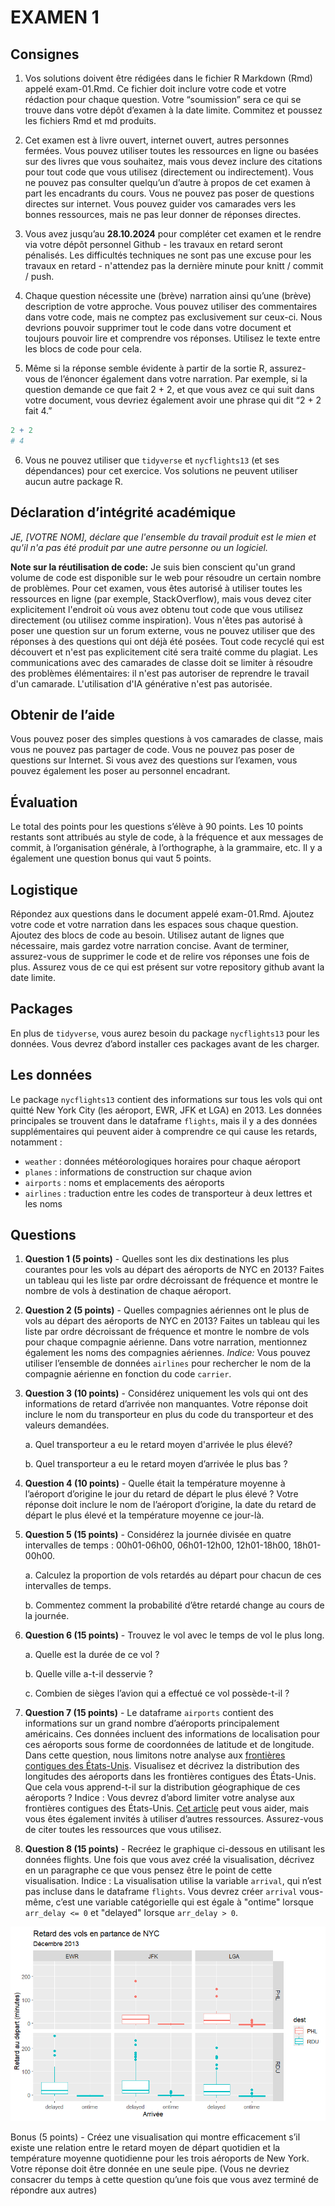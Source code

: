 # EXAMEN 1

## Consignes

1.  Vos solutions doivent être rédigées dans le fichier R Markdown (Rmd) appelé exam-01.Rmd. Ce fichier doit inclure votre code et votre rédaction pour chaque question. Votre “soumission” sera ce qui se trouve dans votre dépôt d’examen à la date limite. Commitez et poussez les fichiers Rmd et md produits.

2.  Cet examen est à livre ouvert, internet ouvert, autres personnes fermées. Vous pouvez utiliser toutes les ressources en ligne ou basées sur des livres que vous souhaitez, mais vous devez inclure des citations pour tout code que vous utilisez (directement ou indirectement). Vous ne pouvez pas consulter quelqu’un d’autre à propos de cet examen à part les encadrants du cours. Vous ne pouvez pas poser de questions directes sur internet. Vous pouvez guider vos camarades vers les bonnes ressources, mais ne pas leur donner de réponses directes.

3.  Vous avez jusqu’au **28.10.2024** pour compléter cet examen et le rendre via votre dépôt personnel Github - les travaux en retard seront pénalisés. Les difficultés techniques ne sont pas une excuse pour les travaux en retard - n'attendez pas la dernière minute pour knitt / commit / push.

4.  Chaque question nécessite une (brève) narration ainsi qu’une (brève) description de votre approche. Vous pouvez utiliser des commentaires dans votre code, mais ne comptez pas exclusivement sur ceux-ci. Nous devrions pouvoir supprimer tout le code dans votre document et toujours pouvoir lire et comprendre vos réponses. Utilisez le texte entre les blocs de code pour cela.

5.  Même si la réponse semble évidente à partir de la sortie R, assurez-vous de l’énoncer également dans votre narration. Par exemple, si la question demande ce que fait 2 + 2, et que vous avez ce qui suit dans votre document, vous devriez également avoir une phrase qui dit “2 + 2 fait 4.”

``` r
2 + 2
# 4
```

6. Vous ne pouvez utiliser que `tidyverse` et `nycflights13` (et ses dépendances) pour cet exercice. Vos solutions ne peuvent utiliser aucun autre package R.

## Déclaration d’intégrité académique

*JE, [VOTRE NOM], déclare que l'ensemble du travail produit est le mien et qu'il n'a pas été produit par une autre personne ou un logiciel.*

**Note sur la réutilisation de code:** Je suis bien conscient qu'un grand volume de code est disponible sur le web pour résoudre un certain nombre de problèmes. Pour cet examen, vous êtes autorisé à utiliser toutes les ressources en ligne (par exemple, StackOverflow), mais vous devez citer explicitement l'endroit où vous avez obtenu tout code que vous utilisez directement (ou utilisez comme inspiration). Vous n'êtes pas autorisé à poser une question sur un forum externe, vous ne pouvez utiliser que des réponses à des questions qui ont déjà été posées. Tout code recyclé qui est découvert et n'est pas explicitement cité sera traité comme du plagiat. Les communications avec des camarades de classe doit se limiter à résoudre des problèmes élémentaires: il n'est pas autoriser de reprendre le travail d'un camarade. L'utilisation d'IA générative n'est pas autorisée.

## Obtenir de l’aide
Vous pouvez poser des simples questions à vos camarades de classe, mais vous ne pouvez pas partager de code. Vous ne pouvez pas poser de questions sur Internet. Si vous avez des questions sur l’examen, vous pouvez également les poser au personnel encadrant.

## Évaluation
Le total des points pour les questions s’élève à 90 points. Les 10 points restants sont attribués au style de code, à la fréquence et aux messages de commit, à l’organisation générale, à l’orthographe, à la grammaire, etc. Il y a également une question bonus qui vaut 5 points.

## Logistique
Répondez aux questions dans le document appelé exam-01.Rmd. Ajoutez votre code et votre narration dans les espaces sous chaque question. Ajoutez des blocs de code au besoin. Utilisez autant de lignes que nécessaire, mais gardez votre narration concise. Avant de terminer, assurez-vous de supprimer le code et de relire vos réponses une fois de plus. Assurez vous de ce qui est présent sur votre repository github avant la date limite.

## Packages
En plus de `tidyverse`, vous aurez besoin du package `nycflights13` pour les données. Vous devrez d’abord installer ces packages avant de les charger.

## Les données
Le package `nycflights13` contient des informations sur tous les vols qui ont quitté New York City (les aéroport, EWR, JFK et LGA) en 2013. Les données principales se trouvent dans le dataframe `flights`, mais il y a des données supplémentaires qui peuvent aider à comprendre ce qui cause les retards, notamment :

- `weather` : données météorologiques horaires pour chaque aéroport
- `planes` : informations de construction sur chaque avion
- `airports` : noms et emplacements des aéroports
- `airlines` : traduction entre les codes de transporteur à deux lettres et les noms

## Questions

1.  **Question 1 (5 points)** - Quelles sont les dix destinations les plus courantes pour les vols au départ des aéroports de NYC en 2013?
    Faites un tableau qui les liste par ordre décroissant de fréquence et montre le nombre de vols à destination de chaque aéroport.
    
2.  **Question 2 (5 points)** - Quelles compagnies aériennes ont le plus de vols au départ des aéroports de NYC en 2013?
    Faites un tableau qui les liste par ordre décroissant de fréquence et montre le nombre de vols pour chaque compagnie aérienne.
    Dans votre narration, mentionnez également les noms des compagnies aériennes.
    *Indice:* Vous pouvez utiliser l’ensemble de données `airlines` pour rechercher le nom de la compagnie aérienne en fonction du code `carrier`.
    
3.  **Question 3 (10 points)** - Considérez uniquement les vols qui ont des informations de retard d’arrivée non manquantes.
    Votre réponse doit inclure le nom du transporteur en plus du code du transporteur et des valeurs demandées.

    a\.
    Quel transporteur a eu le retard moyen d'arrivée le plus élevé?
    
    b\.
    Quel transporteur a eu le retard moyen d’arrivée le plus bas ?
    
4.  **Question 4 (10 points)** - Quelle était la température moyenne à l’aéroport d’origine le jour du retard de départ le plus élevé ? 
Votre réponse doit inclure le nom de l’aéroport d’origine, la date du retard de départ le plus élevé et la température moyenne ce jour-là.

5.  **Question 5 (15 points)** - Considérez la journée divisée en quatre intervalles de temps : 00h01-06h00, 06h01-12h00, 12h01-18h00, 18h01-00h00. 

    a\.
    Calculez la proportion de vols retardés au départ pour chacun de ces intervalles de temps.
    
    b\.
    Commentez comment la probabilité d’être retardé change au cours de la journée.

6.  **Question 6 (15 points)** - Trouvez le vol avec le temps de vol le plus long. 

    a\.
    Quelle est la durée de ce vol ? 
    
    b\.
    Quelle ville a-t-il desservie ? 
    
    c\. 
    Combien de sièges l’avion qui a effectué ce vol possède-t-il ?

7.  **Question 7 (15 points)** - Le dataframe `airports` contient des informations sur un grand nombre d’aéroports principalement américains. Ces données incluent des informations de localisation pour ces aéroports sous forme de coordonnées de latitude et de longitude. Dans cette question, nous limitons notre analyse aux [frontières contigues des États-Unis](https://en.wikipedia.org/wiki/Contiguous_United_States). Visualisez et décrivez la distribution des longitudes des aéroports dans les frontières contigues des États-Unis. Que cela vous apprend-t-il sur la distribution géographique de ces aéroports ? 
Indice : Vous devrez d’abord limiter votre analyse aux frontières contigues des États-Unis. [Cet article](https://en.wikipedia.org/wiki/List_of_extreme_points_of_the_United_States) peut vous aider, mais vous êtes également invités à utiliser d’autres ressources. Assurez-vous de citer toutes les ressources que vous utilisez.

8.  **Question 8 (15 points)** - Recréez le graphique ci-dessous en utilisant les données flights. Une fois que vous avez créé la visualisation, décrivez en un paragraphe ce que vous pensez être le point de cette visualisation. Indice : La visualisation utilise la variable `arrival`, qui n’est pas incluse dans le dataframe `flights`. Vous devrez créer `arrival` vous-même, c’est une variable catégorielle qui est égale à "ontime" lorsque `arr_delay <= 0` et "delayed" lorsque `arr_delay > 0`.

![](figs/exercice-8.png)

Bonus (5 points) - Créez une visualisation qui montre efficacement s’il existe une relation entre le retard moyen de départ quotidien et la température moyenne quotidienne pour les trois aéroports de New York. Votre réponse doit être donnée en une seule pipe. (Vous ne devriez consacrer du temps à cette question qu’une fois que vous avez terminé de répondre aux autres)


